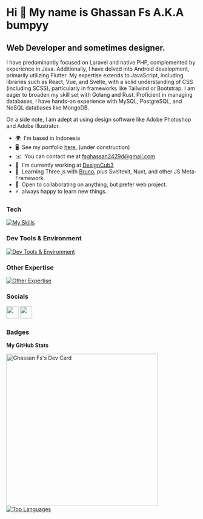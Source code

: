 Hi 👋 My name is Ghassan Fs A.K.A bumpyy
===========================

Web Developer and sometimes designer.
-------------------------------------
I have predominantly focused on Laravel and native PHP, complemented by experience in Java. Additionally, I have delved into Android development, primarily utilizing Flutter. My expertise extends to JavaScript, including libraries such as React, Vue, and Svelte, with a solid understanding of CSS (including SCSS), particularly in frameworks like Tailwind or Bootstrap. I am eager to broaden my skill set with Golang and Rust. Proficient in managing databases, I have hands-on experience with MySQL, PostgreSQL, and NoSQL databases like MongoDB.

On a side note, I am adept at using design software like Adobe Photoshop and Adobe Illustrator.

* 🌍  I'm based in Indonesia
* 🖥️  See my portfolio [here.](http://bumpyy.github.io/portfolio/) (under construction)
* ✉️  You can contact me at [fsghassan2429d@gmail.com](mailto:fsghassan2429d@gmail.com)
* 🚀  I'm currently working at [DesignCub3](https://designcub3.com/)
* 🧠  Learning Three.js with [Bruno](https://bruno-simon.com/), plus Sveltekit, Nuxt, and other JS Meta-Framework.
* 🤝  Open to collaborating on anything, but prefer web project.
* ⚡  always happy to learn new things.

### Tech

[![My Skills](https://skillicons.dev/icons?i=html,css,sass,bootstrap,tailwind,js,alpinejs,ts,jquery,astro,react,vue,nuxt,svelte,nodejs,express,py,php,laravel,java,dart,flutter,threejs,mysql,postgres,mongodb,bash,md,wordpress)](https://skillicons.dev)

### Dev Tools & Environment

[![Dev Tools & Environment](https://skillicons.dev/icons?i=git,idea,vscode,vite,firebase,supabase)](https://skillicons.dev)

### Other Expertise

[![Other Expertise](https://skillicons.dev/icons?i=ps,ai,blender)](https://skillicons.dev)

### Socials

<p align="left">
<a href="https://www.github.com/bumpyy" target="_blank" rel="noreferrer"><img src="https://raw.githubusercontent.com/danielcranney/readme-generator/main/public/icons/socials/github.svg" width="32" height="32" /></a>
<a href="https://www.linkedin.com/in/ghassanfs" target="_blank" rel="noreferrer"><img src="https://raw.githubusercontent.com/danielcranney/readme-generator/main/public/icons/socials/linkedin.svg" width="32" height="32" /></a>
</p>

### Badges

<b>My GitHub Stats</b>
<div>
  
<p align="left">
<a href="https://app.daily.dev/bump"><img src="https://api.daily.dev/devcards/0ed862a4b826402d81c99a1326ce5e73.png?r=8xm" width="400" alt="Ghassan Fs's Dev Card"/></a>
<a href="https://github.com/bumpyy" align="left"><img src="https://github-readme-stats.vercel.app/api/top-langs/?username=bumpyy&langs_count=10&title_color=3382ed&text_color=ffffff&icon_color=3382ed&bg_color=1c1917&hide_border=true&locale=en&custom_title=Top%20%Languages&layout=compact" alt="Top Languages" /></a>
</p>

<p align="right">
</p>
</div>
